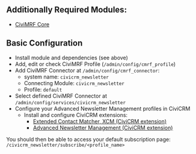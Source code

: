 ## Additionally Required Modules:

* [CiviMRF Core](https://drupal.org/project/cmrf_core)

## Basic Configuration

* Install module and dependencies (see above)
* Add, edit or check CiviMRF Profile (`/admin/config/cmrf_profile`)
* Add CiviMRF Connector at `/admin/config/cmrf_connector`:
  * system name: `civicrm_newsletter`
  * Connecting Module: `civicrm_newsletter`
  * Profile: `default`
* Select defined CiviMRF Connector at
  `/admin/config/services/civicrm_newsletter`
* Configure your Advanced Newsletter Management profiles in CiviCRM
  * Install and configure CiviCRM extensions:
    * [Extended Contact Matcher, XCM (CiviCRM extension)](https://github.com/systopia/de.systopia.xcm)
    * [Advanced Newsletter Management (CiviCRM extension)](https://github.com/systopia/de.systopia.newsletter)

You should then be able to access your default subscription page:
`/civicrm_newsletter/subscribe/<profile_name>`
